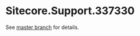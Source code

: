 # Sitecore.Support.337330

See [master branch](https://github.com/sitecoresupport/Sitecore.Support.337330) for details.